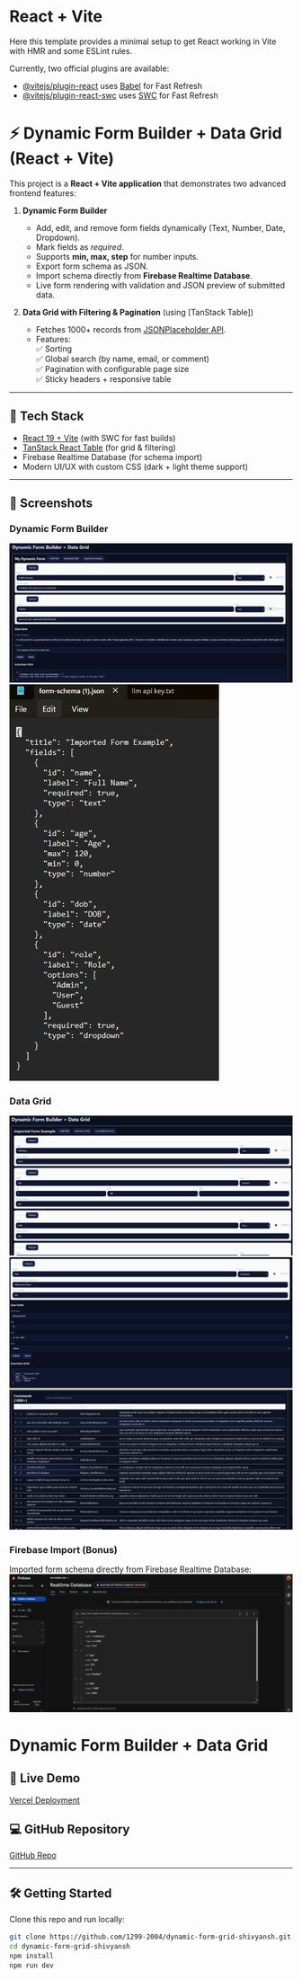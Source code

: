 # React + Vite

Here this template provides a minimal setup to get React working in Vite with HMR and some ESLint rules.

Currently, two official plugins are available:

- [@vitejs/plugin-react](https://github.com/vitejs/vite-plugin-react/blob/main/packages/plugin-react) uses [Babel](https://babeljs.io/) for Fast Refresh
- [@vitejs/plugin-react-swc](https://github.com/vitejs/vite-plugin-react/blob/main/packages/plugin-react-swc) uses [SWC](https://swc.rs/) for Fast Refresh

# ⚡ Dynamic Form Builder + Data Grid (React + Vite)

This project is a **React + Vite application** that demonstrates two advanced frontend features:

1. **Dynamic Form Builder**  
   - Add, edit, and remove form fields dynamically (Text, Number, Date, Dropdown).  
   - Mark fields as *required*.  
   - Supports **min, max, step** for number inputs.  
   - Export form schema as JSON.  
   - Import schema directly from **Firebase Realtime Database**.  
   - Live form rendering with validation and JSON preview of submitted data.  

2. **Data Grid with Filtering & Pagination** (using [TanStack Table])  
   - Fetches 1000+ records from [JSONPlaceholder API](https://jsonplaceholder.typicode.com/comments).  
   - Features:  
     ✅ Sorting  
     ✅ Global search (by name, email, or comment)  
     ✅ Pagination with configurable page size  
     ✅ Sticky headers + responsive table  

---

## 🚀 Tech Stack
- [React 19 + Vite](https://vitejs.dev/) (with SWC for fast builds)
- [TanStack React Table](https://tanstack.com/table) (for grid & filtering)
- Firebase Realtime Database (for schema import)
- Modern UI/UX with custom CSS (dark + light theme support)

---

## 📸 Screenshots
### Dynamic Form Builder
![Form Builder Screenshot](./screenshots/form-builder.png)
![Form Builder Screenshot](./screenshots/form-builder-json.png)

### Data Grid
![Data Grid Screenshot](./screenshots/data-grid.png)
![Data Grid Screenshot](./screenshots/data-grid2.png)
![Data Grid Screenshot](./screenshots/data-grid3.png)

### Firebase Import (Bonus)
Imported form schema directly from Firebase Realtime Database:
![Firebase Import](./screenshots/firebase-import.png)

# Dynamic Form Builder + Data Grid

## 🚀 Live Demo
[Vercel Deployment](https://dynamic-form-grid-shivyansh.vercel.app/)

## 💻 GitHub Repository
[GitHub Repo](https://github.com/1299-2004/dynamic-form-grid-shivyansh)


---

## 🛠️ Getting Started

Clone this repo and run locally:

```bash
git clone https://github.com/1299-2004/dynamic-form-grid-shivyansh.git
cd dynamic-form-grid-shivyansh
npm install
npm run dev

